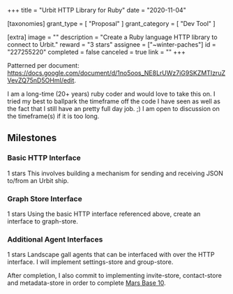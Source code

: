 +++
title = "Urbit HTTP Library for Ruby"
date = "2020-11-04"

[taxonomies]
grant_type = [ "Proposal" ]
grant_category = [ "Dev Tool" ]

[extra]
image = ""
description = "Create a Ruby language HTTP library to connect to Urbit."
reward = "3 stars"
assignee = ["~winter-paches"]
id = "227255220"
completed = false
canceled = true
link = ""
+++

Patterned per document:
https://docs.google.com/document/d/1no5oos_NE8LrUWz7iG9SKZMTIzruZVevZQ75nD5OHmI/edit.

I am a long-time (20+ years) ruby coder and would love to take this on. I tried my best to ballpark the timeframe off the code I have seen as well as the fact that I still have an pretty full day job. ;) I am open to discussion on the timeframe(s) if it is too long.

## Milestones

### Basic HTTP Interface

1 stars
This involves building a mechanism for sending and receiving JSON to/from an Urbit ship.

### Graph Store Interface

1 stars
Using the basic HTTP interface referenced above, create an interface to graph-store.

### Additional Agent Interfaces

1 stars
Landscape gall agents that can be interfaced with over the HTTP interface. I will implement settings-store and group-store.

After completion, I also commit to implementing invite-store, contact-store and metadata-store in order to complete [Mars Base 10](https://github.com/Zaxonomy/mars-base-10).
